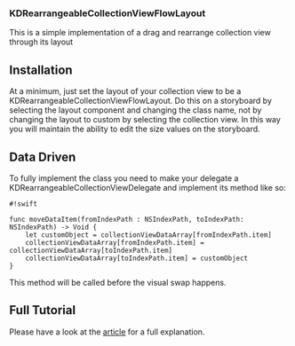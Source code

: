 ### KDRearrangeableCollectionViewFlowLayout ###

This is a simple implementation of a drag and rearrange collection view through its layout

## Installation ##

At a minimum, just set the layout of your collection view to be a KDRearrangeableCollectionViewFlowLayout. Do this on a storyboard by selecting the layout component and changing the class name, not by changing the layout to custom by selecting the collection view. In this way you will maintain the ability to edit the size values on the storyboard.

## Data Driven ##

To fully implement the class you need to make your delegate a KDRearrangeableCollectionViewDelegate and implement its method like so:

```
#!swift

func moveDataItem(fromIndexPath : NSIndexPath, toIndexPath: NSIndexPath) -> Void {
    let customObject = collectionViewDataArray[fromIndexPath.item]
    collectionViewDataArray[fromIndexPath.item] = collectionViewDataArray[toIndexPath.item]
    collectionViewDataArray[toIndexPath.item] = customObject
}
```

This method will be called before the visual swap happens.

## Full Tutorial ##

Please have a look at the [article](http://karmadust.com/?p=5) for a full explanation.